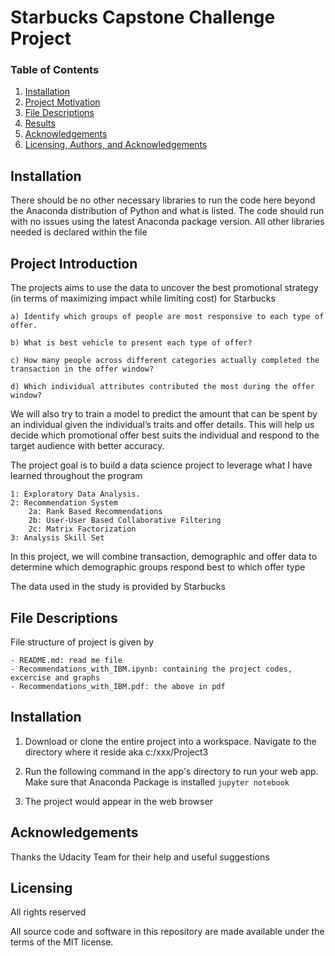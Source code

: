 
# Starbucks Capstone Challenge Project



### Table of Contents

1. [Installation](#installation)
2. [Project Motivation](#introduction)
3. [File Descriptions](#files)
4. [Results](#results)
5. [Acknowledgements](#acknowledgement)
6. [Licensing, Authors, and Acknowledgements](#licensing)

## Installation <a name="installation"></a>

There should be no other necessary libraries to run the code here beyond the Anaconda distribution of Python and what is listed. The code should run with no issues using the latest Anaconda package version. All other libraries needed is declared within the file

## Project Introduction<a name="introduction"></a>

The projects aims to use the data to uncover the best promotional strategy (in terms of maximizing impact while limiting cost) for Starbucks

	a) Identify which groups of people are most responsive to each type of offer.

	b) What is best vehicle to present each type of offer?

	c) How many people across different categories actually completed the transaction in the offer window?

	d) Which individual attributes contributed the most during the offer window?

We will also try to train a model to predict the amount that can be spent by an individual given the individual’s traits and offer details. This will help us decide which promotional offer best suits the individual and respond to the target audience with better accuracy.


The project goal is to build a data science project to leverage what I have learned throughout the program

    1: Exploratory Data Analysis.
	2: Recommendation System 
    	2a: Rank Based Recommendations
    	2b: User-User Based Collaborative Filtering
		2c: Matrix Factorization
	3: Analysis Skill Set

In this project, we will combine transaction, demographic and offer data to determine which demographic groups respond best to which offer type

The data used in the study is provided by Starbucks

## File Descriptions <a name="files"></a>
File structure of project is given by

	- README.md: read me file
	- Recommendations_with_IBM.ipynb: containing the project codes, excercise and graphs
	- Recommendations_with_IBM.pdf: the above in pdf

## Installation <a name="Installation"></a>

1. Download or clone the entire project into a workspace. Navigate to the directory where it reside aka c:/xxx/Project3

2. Run the following command in the app's directory to run your web app. Make sure that Anaconda Package is installed
    `jupyter notebook`

3. The project would appear in the web browser 

## Acknowledgements <a name="acknowedgement"></a>

Thanks the Udacity Team for their help and useful suggestions

## Licensing <a name="licensing"></a>

All rights reserved

All source code and software in this repository are made available under the terms of the MIT license.



